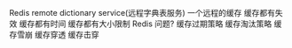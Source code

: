 Redis remote dictionary service(远程字典表服务)
一个远程的缓存
缓存都有失效
缓存都有时间
缓存都有大小限制
Redis 问题?
缓存过期策略
缓存淘汰策略
缓存雪崩
缓存穿透
缓存击穿